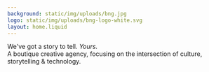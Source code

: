 ```yaml
---
background: static/img/uploads/bng.jpg
logo: static/img/uploads/bng-logo-white.svg
layout: home.liquid
---
```

We've got a story to tell.
<i>Yours.</i><br/> A boutique creative agency,
      focusing on the intersection of culture, storytelling & technology.
